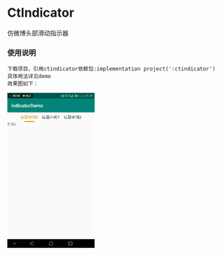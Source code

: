# CtIndicator
仿微博头部滑动指示器

### 使用说明
    下载项目，引用ctindicator依赖包:implementation project(':ctindicator')
    具体用法详见demo
    效果图如下：
![效果图](https://github.com/zhaobaobaobest/CtIndicator/blob/master/effect.gif)  
